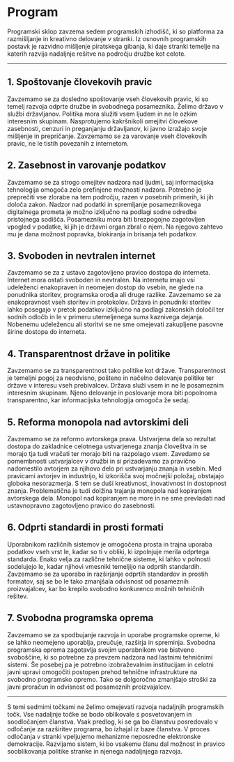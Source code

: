 # Program

Programski sklop zavzema sedem programskih izhodišč, ki so platforma za  razmišljanje in kreativno delovanje v stranki. Iz osnovnih programskih postavk je razvidno mišljenje piratskega gibanja, ki daje stranki temelje na katerih razvija nadaljnje rešitve na področju družbe kot celote.

***

## 1. Spoštovanje človekovih pravic

Zavzemamo se za dosledno spoštovanje vseh človekovih pravic, ki so temelj razvoja odprte družbe in svobodnega posameznika. Želimo državo v službi državljanov. Politika mora služiti vsem ljudem in ne le ozkim interesnim skupinam. Nasprotujemo kakršnikoli omejitvi človekove zasebnosti, cenzuri in preganjanju državljanov, ki javno izražajo svoje mišljenje in prepričanje. Zavzemamo se za varovanje vseh človekovih pravic, ne le tistih povezanih z internetom.

## 2. Zasebnost in varovanje podatkov

Zavzemamo se za strogo omejitev nadzora nad ljudmi, saj informacijska tehnologija omogoča zelo prefinjene možnosti nadzora. Potrebno je preprečiti vse zlorabe na tem področju, razen v posebnih primerih, ki jih določa zakon. Nadzor nad podatki in spremljanje posameznikovega digitalnega prometa je možno izključno na podlagi sodne odredbe pristojnega sodišča. Posamezniku mora biti brezpogojno zagotovljen vpogled v podatke, ki jih je državni organ zbral o njem. Na njegovo zahtevo mu je dana možnost popravka, blokiranja in brisanja teh podatkov.

## 3. Svoboden in nevtralen internet

Zavzemamo se za z ustavo zagotovljeno pravico dostopa do interneta. Internet mora ostati svoboden in nevtralen. Na  internetu imajo vsi udeleženci enakopraven in neomejen dostop do vsebin, ne glede na ponudnika storitev, programska orodja ali druge razlike. Zavzemamo se za enakopravnost vseh storitev in protokolov. Država in ponudniki storitev lahko posegajo v pretok podatkov izključno na podlagi zakonskih določil ter sodnih odločb in le v primeru utemeljenega suma kaznivega dejanja. Nobenemu udeležencu ali storitvi se ne sme omejevati zakupljene pasovne širine dostopa do interneta.

## 4. Transparentnost države in politike

Zavzemamo se za  transparentnost tako politike kot države. Transparentnost je temeljni pogoj za neodvisno, pošteno in načelno delovanje politike ter države v interesu vseh prebivalcev. Država služi vsem in ne le posameznim interesnim skupinam. Njeno delovanje in poslovanje mora biti popolnoma transparentno, kar informacijska tehnologija omogoča že sedaj.

## 5. Reforma monopola nad avtorskimi deli

Zavzemamo se za reformo avtorskega prava. Ustvarjena dela so rezultat dostopa do zakladnice celotnega  ustvarjenega znanja človeštva in se morajo tja tudi vračati ter morajo biti na razpolago vsem. Zavedamo se pomembnosti ustvarjalcev v družbi in si prizadevamo za pravično nadomestilo avtorjem za njihovo delo pri ustvarjanju znanja in vsebin. Med pravicami avtorjev in industrijo, ki izkorišča svoj močnejši položaj, obstajajo globoka nesorazmerja. S tem se duši kreativnost, inovativnost in dostopnost znanja. Problematična je tudi dolžina trajanja monopola nad kopiranjem avtorskega dela. Monopol nad kopiranjem ne more in ne sme prevladati nad ustavnopravno zagotovljeno pravico do zasebnosti.

## 6. Odprti standardi in prosti formati

Uporabnikom različnih sistemov je omogočena prosta in trajna uporaba podatkov vseh vrst le, kadar so ti v obliki, ki izpolnjuje merila odprtega standarda. Enako velja za različne tehnične sisteme, ki lahko v polnosti sodelujejo le, kadar njihovi vmesniki temeljijo na odprtih standardih. Zavzemamo se za uporabo in razširjanje odprtih standardov in prostih formatov, saj se bo le tako zmanjšala odvisnost od posameznih proizvajalcev, kar bo krepilo svobodno konkurenco možnih tehničnih rešitev.

## 7. Svobodna programska oprema

Zavzemamo se za spodbujanje razvoja in uporabe programske opreme, ki se lahko neomejeno uporablja, preučuje, razširja in spreminja. Svobodna programska oprema zagotavlja svojim uporabnikom vse bistvene svoboščine, ki so potrebne za prevzem nadzora nad lastnimi tehničnimi sistemi. Še posebej pa je potrebno izobraževalnim institucijam in celotni javni upravi omogočiti postopen prehod tehnične infrastrukture na svobodno programsko opremo. Tako se dolgoročno zmanjšajo stroški za javni proračun in odvisnost od posameznih proizvajalcev.


***


S temi sedmimi točkami ne želimo omejevati razvoja nadaljnjih programskih točk. Vse nadaljnje točke se bodo oblikovale s posvetovanjem in soodločanjem članstva. Vsak predlog, ki se ga bo članstvu posredovalo v odločanje za razširitev programa, bo izhajal iz baze članstva. V proces odločanja v stranki vpeljujemo mehanizme neposredne elektronske demokracije. Razvijamo sistem, ki bo vsakemu članu dal možnost in pravico sooblikovanja politike stranke in njenega nadaljnjega razvoja.